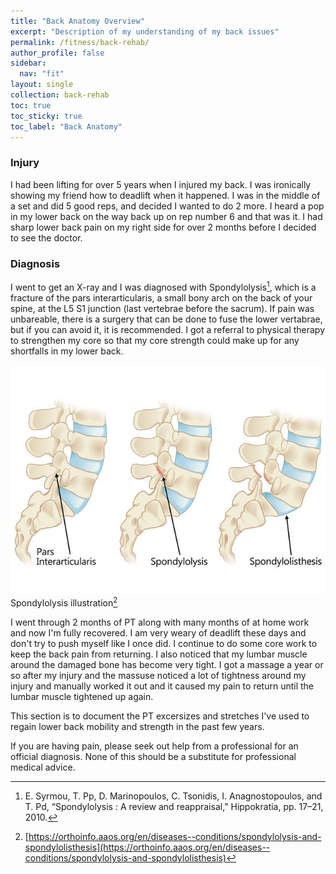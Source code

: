 ```yaml
---
title: "Back Anatomy Overview"
excerpt: "Description of my understanding of my back issues"
permalink: /fitness/back-rehab/
author_profile: false
sidebar:
  nav: "fit"
layout: single
collection: back-rehab
toc: true
toc_sticky: true
toc_label: "Back Anatomy"
---
```


### Injury

I had been lifting for over 5 years when I injured my back. I was ironically showing my friend how to deadlift when it happened. I was in the middle of a set and did 5 good reps, and decided I wanted to do 2 more. I heard a pop in my lower back on the way back up on rep number 6 and that was it. I had sharp lower back pain on my right side for over 2 months before I decided to see the doctor. 

### Diagnosis

I went to get an X-ray and I was diagnosed with Spondylolysis[^1], which is a fracture of the pars interarticularis, a small bony arch on the back of your spine, at the L5 S1 junction (last vertebrae before the sacrum). If pain was unbareable, there is a surgery that can be done to fuse the lower vertabrae, but if you can avoid it, it is recommended. I got a referral to physical therapy to strengthen my core so that my core strength could make up for any shortfalls in my lower back. 

![jpg](/assets/images/fitness/spondylolysis.jpg)
Spondylolysis illustration[^2]

I went through 2 months of PT along with many months of at home work and now I'm fully recovered. I am very weary of deadlift these days and don't try to push myself like I once did. I continue to do some core work to keep the back pain from returning. I also noticed that my lumbar muscle around the damaged bone has become very tight. I got a massage a year or so after my injury and the massuse noticed a lot of tightness around my injury and manually worked it out and it caused my pain to return until the lumbar muscle tightened up again. 

This section is to document the PT excersizes and stretches I've used to regain lower back mobility and strength in the past few years. 

If you are having pain, please seek out help from a professional for an official diagnosis. None of this should be a substitute for professional medical advice. 



[^1]: E. Syrmou, T. Pp, D. Marinopoulos, C. Tsonidis, I. Anagnostopoulos, and T. Pd, “Spondylolysis : A review and reappraisal,” Hippokratia, pp. 17–21, 2010.
[^2]: [https://orthoinfo.aaos.org/en/diseases--conditions/spondylolysis-and-spondylolisthesis](https://orthoinfo.aaos.org/en/diseases--conditions/spondylolysis-and-spondylolisthesis)